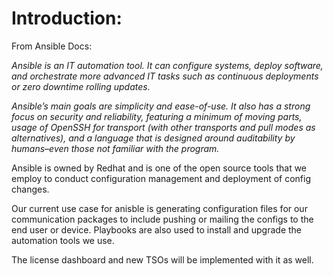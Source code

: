 # Introduction:
From Ansible Docs:

*Ansible is an IT automation tool. It can configure systems, deploy software, and orchestrate more advanced IT tasks such as continuous deployments or zero downtime rolling updates.*

*Ansible’s main goals are simplicity and ease-of-use. It also has a strong focus on security and reliability, featuring a minimum of moving parts, usage of OpenSSH for transport (with other transports and pull modes as alternatives), and a language that is designed around auditability by humans–even those not familiar with the program.*

Ansible is owned by Redhat and is one of the open source tools that we employ to conduct configuration management and deployment of config changes. 

Our current use case for anisble is generating configuration files for our communication packages to include pushing or mailing the configs to the end user or device. Playbooks are also used to install and upgrade the automation tools we use.

The license dashboard and new TSOs will be implemented with it as well.